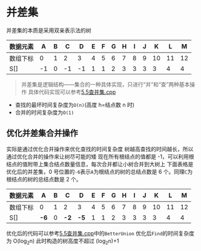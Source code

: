 # 并差集
并差集的本质是采用双亲表示法的树

| 数据元素 | A | B | C | D | E | F | G | H | I | J | K | L | M |
| ---- | ---- | ---- | ---- | ---- | ---- | ---- | ---- | ---- | ---- | ---- | ---- | ---- | ---- |
| 数组下标 | 0 | 1 | 2 | 3 | 4 | 5 | 6 | 7 | 8 | 9 | 10 | 11 | 12 |
| S[] | -1 | 0 | -1 | -1 | 1 | 1 | 2 | 3 | 3 | 3 | 3 | 4 | 4 | 7 |
> 并差集是逻辑结构——集合的一种具体实现，只进行“并”和“查”两种基本操作
> 具体代码实现可以参考[5.5查并集.cpp](./5.5查并集.cpp)

- 查找的最坏时间复杂度为`O(n)`(高度 h=结点数 n 时)
- 合并的时间复杂度为`O(1)`
## 优化并差集合并操作
实际是通过优化合并操作来优化查找的时间复杂度
树越高查找的时间越长，所以通过优化合并的操作来让树尽可能的矮
现在所有根结点的值都是 -1，可以利用根结点的值附带上集合结点数量信息，每次合并都让小树合并到大树上
下面表格是优化后的并差集，0 号位置的`-6`表示`A`为根结点的树的总结点数是 6 个。同理`C`为根结点的树的总结点数是 2 个。

| 数据元素 | A | B | C | D | E | F | G | H | I | J | K | L | M |
| ---- | ---- | ---- | ---- | ---- | ---- | ---- | ---- | ---- | ---- | ---- | ---- | ---- | ---- |
| 数组下标 | 0 | 1 | 2 | 3 | 4 | 5 | 6 | 7 | 8 | 9 | 10 | 11 | 12 |
| S[] | **-6** | 0 | **-2** | **-5** | 1 | 1 | 2 | 3 | 3 | 3 | 3 | 4 | 4 | 7 |

优化后的代码可以参考[5.5查并集.cpp](5.5并查集.cpp)中的`BetterUnion`
优化后`Find`的时间复杂度为 O(log<sub>2</sub>n)
此时构造的树高度不超过 (log<sub>2</sub>n)+1